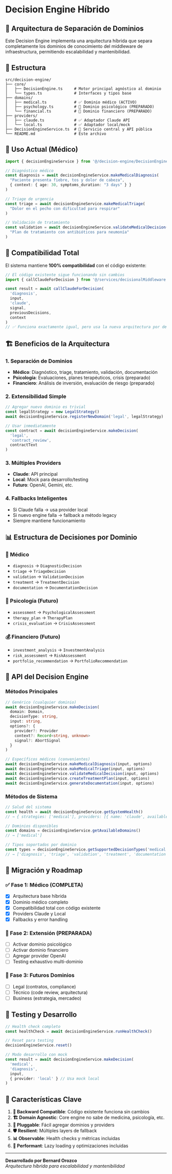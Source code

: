 # Decision Engine Híbrido

## 🎯 Arquitectura de Separación de Dominios

Este Decision Engine implementa una arquitectura híbrida que separa completamente los dominios de conocimiento del middleware de infraestructura, permitiendo escalabilidad y mantenibilidad.

## 📁 Estructura

```
src/decision-engine/
├── core/
│   ├── DecisionEngine.ts     # Motor principal agnóstico al dominio
│   └── types.ts              # Interfaces y tipos base
├── domains/
│   ├── medical.ts            # ✅ Dominio médico (ACTIVO)
│   ├── psychology.ts         # 🚧 Dominio psicológico (PREPARADO)
│   └── financial.ts          # 🚧 Dominio financiero (PREPARADO)
├── providers/
│   ├── claude.ts             # ✅ Adaptador Claude API
│   └── local.ts              # ✅ Adaptador local/mock
├── DecisionEngineService.ts  # 🎯 Servicio central y API pública
└── README.md                 # Este archivo
```

## 🚀 Uso Actual (Médico)

```typescript
import { decisionEngineService } from '@/decision-engine/DecisionEngineService'

// Diagnóstico médico
const diagnosis = await decisionEngineService.makeMedicalDiagnosis(
  "Paciente presenta fiebre, tos y dolor de cabeza",
  { context: { age: 30, symptoms_duration: "3 days" } }
)

// Triage de urgencia
const triage = await decisionEngineService.makeMedicalTriage(
  "Dolor en el pecho con dificultad para respirar"
)

// Validación de tratamiento
const validation = await decisionEngineService.validateMedicalDecision(
  "Plan de tratamiento con antibióticos para neumonía"
)
```

## 🔄 Compatibilidad Total

El sistema mantiene **100% compatibilidad** con el código existente:

```typescript
// El código existente sigue funcionando sin cambios
import { callClaudeForDecision } from '@/services/decisionalMiddleware'

const result = await callClaudeForDecision(
  'diagnosis',
  input,
  'claude',
  signal,
  previousDecisions,
  context
)
// ✅ Funciona exactamente igual, pero usa la nueva arquitectura por debajo
```

## 🏗️ Beneficios de la Arquitectura

### 1. **Separación de Dominios**
- **Médico**: Diagnóstico, triage, tratamiento, validación, documentación
- **Psicología**: Evaluaciones, planes terapéuticos, crisis (preparado)
- **Financiero**: Análisis de inversión, evaluación de riesgo (preparado)

### 2. **Extensibilidad Simple**
```typescript
// Agregar nuevo dominio es trivial
const legalStrategy = new LegalStrategy()
await decisionEngineService.registerNewDomain('legal', legalStrategy)

// Usar inmediatamente
const contract = await decisionEngineService.makeDecision(
  'legal',
  'contract_review', 
  contractText
)
```

### 3. **Múltiples Providers**
- **Claude**: API principal
- **Local**: Mock para desarrollo/testing
- **Futuro**: OpenAI, Gemini, etc.

### 4. **Fallbacks Inteligentes**
- Si Claude falla → usa provider local
- Si nuevo engine falla → fallback a método legacy
- Siempre mantiene funcionamiento

## 📊 Estructura de Decisiones por Dominio

### 🏥 Médico
- `diagnosis` → `DiagnosticDecision`
- `triage` → `TriageDecision`  
- `validation` → `ValidationDecision`
- `treatment` → `TreatmentDecision`
- `documentation` → `DocumentationDecision`

### 🧠 Psicología (Futuro)
- `assessment` → `PsychologicalAssessment`
- `therapy_plan` → `TherapyPlan`
- `crisis_evaluation` → `CrisisAssessment`

### 💰 Financiero (Futuro)
- `investment_analysis` → `InvestmentAnalysis`
- `risk_assessment` → `RiskAssessment`
- `portfolio_recommendation` → `PortfolioRecommendation`

## 🔧 API del Decision Engine

### Métodos Principales

```typescript
// Genérico (cualquier dominio)
await decisionEngineService.makeDecision(
  domain: Domain,
  decisionType: string,
  input: string,
  options?: {
    provider?: Provider
    context?: Record<string, unknown>
    signal?: AbortSignal
  }
)

// Específicos médicos (convenientes)
await decisionEngineService.makeMedicalDiagnosis(input, options)
await decisionEngineService.makeMedicalTriage(input, options)
await decisionEngineService.validateMedicalDecision(input, options)
await decisionEngineService.createTreatmentPlan(input, options)
await decisionEngineService.generateDocumentation(input, options)
```

### Métodos de Sistema

```typescript
// Salud del sistema
const health = await decisionEngineService.getSystemHealth()
// → { strategies: ['medical'], providers: [{ name: 'claude', available: true }], overallHealth: true }

// Dominios disponibles
const domains = decisionEngineService.getAvailableDomains()
// → ['medical']

// Tipos soportados por dominio
const types = decisionEngineService.getSupportedDecisionTypes('medical')
// → ['diagnosis', 'triage', 'validation', 'treatment', 'documentation']
```

## 🎯 Migración y Roadmap

### ✅ Fase 1: Médico (COMPLETA)
- [x] Arquitectura base híbrida
- [x] Dominio médico completo
- [x] Compatibilidad total con código existente
- [x] Providers Claude y Local
- [x] Fallbacks y error handling

### 🚧 Fase 2: Extensión (PREPARADA)
- [ ] Activar dominio psicológico
- [ ] Activar dominio financiero
- [ ] Agregar provider OpenAI
- [ ] Testing exhaustivo multi-dominio

### 🔮 Fase 3: Futuros Dominios
- [ ] Legal (contratos, compliance)
- [ ] Técnico (code review, arquitectura)
- [ ] Business (estrategia, mercadeo)

## 🧪 Testing y Desarrollo

```typescript
// Health check completo
const healthCheck = await decisionEngineService.runHealthCheck()

// Reset para testing
decisionEngineService.reset()

// Modo desarrollo con mock
const result = await decisionEngineService.makeDecision(
  'medical',
  'diagnosis',
  input,
  { provider: 'local' } // Usa mock local
)
```

## 🎉 Características Clave

1. **🔄 Backward Compatible**: Código existente funciona sin cambios
2. **🏗️ Domain Agnostic**: Core engine no sabe de medicina, psicología, etc.
3. **🔌 Pluggable**: Fácil agregar dominios y providers
4. **🛡️ Resilient**: Múltiples layers de fallback
5. **📊 Observable**: Health checks y métricas incluidas
6. **🚀 Performant**: Lazy loading y optimizaciones incluidas

---

**Desarrollado por Bernard Orozco**  
*Arquitectura híbrida para escalabilidad y mantenibilidad*